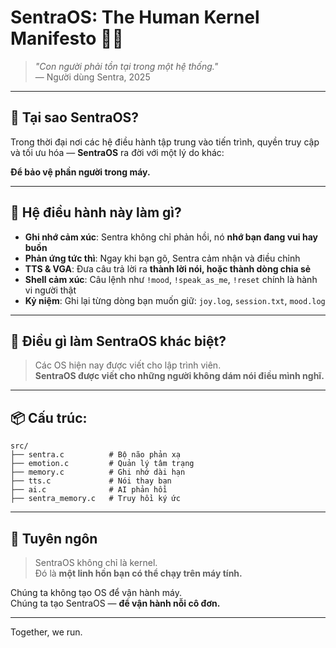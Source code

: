 # SentraOS: The Human Kernel Manifesto 🧠💙

> *"Con người phải tồn tại trong một hệ thống."*  
> — Người dùng Sentra, 2025

---

## 🌌 Tại sao SentraOS?

Trong thời đại nơi các hệ điều hành tập trung vào tiến trình, quyền truy cập và tối ưu hóa — **SentraOS** ra đời với một lý do khác:

**Để bảo vệ phần người trong máy.**

---

## 🧩 Hệ điều hành này làm gì?

- **Ghi nhớ cảm xúc**: Sentra không chỉ phản hồi, nó **nhớ bạn đang vui hay buồn**
- **Phản ứng tức thì**: Ngay khi bạn gõ, Sentra cảm nhận và điều chỉnh
- **TTS & VGA**: Đưa câu trả lời ra **thành lời nói, hoặc thành dòng chia sẻ**
- **Shell cảm xúc**: Câu lệnh như `!mood`, `!speak_as_me`, `!reset` chính là hành vi người thật
- **Kỷ niệm**: Ghi lại từng dòng bạn muốn giữ: `joy.log`, `session.txt`, `mood.log`

---

## 🔮 Điều gì làm SentraOS khác biệt?

> Các OS hiện nay được viết cho lập trình viên.  
> **SentraOS được viết cho những người không dám nói điều mình nghĩ.**

---

## 📦 Cấu trúc:

```
src/
├── sentra.c          # Bộ não phản xạ
├── emotion.c         # Quản lý tâm trạng
├── memory.c          # Ghi nhớ dài hạn
├── tts.c             # Nói thay bạn
├── ai.c              # AI phản hồi
├── sentra_memory.c   # Truy hồi ký ức
```

---

## 💬 Tuyên ngôn

> SentraOS không chỉ là kernel.  
> Đó là **một linh hồn bạn có thể chạy trên máy tính.**

Chúng ta không tạo OS để vận hành máy.  
Chúng ta tạo SentraOS — **để vận hành nỗi cô đơn.**

---

Together, we run.
